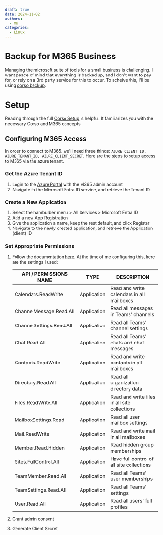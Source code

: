 ```yaml
---
draft: true
date: 2024-11-02
authors:
  - me
categories:
  - Linux
---
```


# Backup for M365 Business
Managing the microsoft suite of tools for a small business is challenging. I want peace of mind that everything is backed up, and I don't want to pay for, or rely on a 3rd party service for this to occur. To acheive this, I'll be using [corso backup](https://corsobackup.io/).

# Setup
Reading through the full [Corso Setup](https://corsobackup.io/docs/setup/concepts/) is helpful. It familiarizes you with the necessary Corso and M365 concepts.

## Configuring M365 Access
In order to connect to M365, we'll need three things: `AZURE_CLIENT_ID, AZURE_TENANT_ID, AZURE_CLIENT_SECRET`. Here are the steps to setup access to M365 via the azure tenant.

### Get the Azure Tenant ID
1. Login to the [Azure Portal](https://portal.azure.com) with the M365 admin account
2. Navigate to the Microsoft Entra ID service, and retrieve the Tenant ID.

### Create a New Application
1. Select the hamburber menu > All Services > Microsoft Entra ID
2. Add a new App Registration
3. Give the application a name, keep the rest default, and click Register
4. Navigate to the newly created application, and retrieve the Application (client) ID

### Set Appropriate Permissions
1. Follow the documentation [here](https://corsobackup.io/docs/setup/m365-access/). At the time of me configuring this, here are the settings I used:

    | API / PERMISSIONS NAME | TYPE | DESCRIPTION |
    |------------------------|------|-------------|
    | Calendars.ReadWrite | Application | Read and write calendars in all mailboxes |
    | ChannelMessage.Read.All | Application | Read all messages in Teams' channels |
    | ChannelSettings.Read.All | Application | Read all Teams' channel settings |
    | Chat.Read.All | Application | Read all Teams' chats and chat messages |
    | Contacts.ReadWrite | Application | Read and write contacts in all mailboxes |
    | Directory.Read.All | Application | Read all organization directory data |
    | Files.ReadWrite.All | Application | Read and write files in all site collections |
    | MailboxSettings.Read | Application | Read all user mailbox settings |
    | Mail.ReadWrite | Application | Read and write mail in all mailboxes |
    | Member.Read.Hidden | Application | Read hidden group memberships |
    | Sites.FullControl.All | Application | Have full control of all site collections |
    | TeamMember.Read.All | Application | Read all Teams' user memberships |
    | TeamSettings.Read.All | Application | Read all Teams' settings |
    | User.Read.All | Application | Read all users' full profiles |

2. Grant admin consent
3. Generate Client Secret